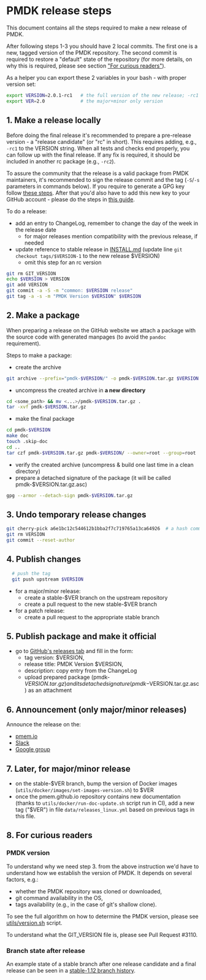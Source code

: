 # PMDK release steps

This document contains all the steps required to make a new release of PMDK.

After following steps 1-3 you should have 2 local commits. The first one is a new, tagged version
of the PMDK repository. The second commit is required to restore a "default" state of the repository
(for more details, on why this is required, please see section ["For curious readers"](#8-for-curious-readers)).

As a helper you can export these 2 variables in your bash - with proper version set:

```bash
export VERSION=2.0.1-rc1   # the full version of the new release; -rc1 included just as an example
export VER=2.0             # the major+minor only version
```

## 1. Make a release locally

Before doing the final release it's recommended to prepare a pre-release version - a "release candidate"
(or "rc" in short). This requires adding, e.g., `-rc1` to the VERSION string. When all tests and checks
end properly, you can follow up with the final release. If any fix is required, it should be included in
another rc package (e.g., `-rc2`).

To assure the community that the release is a valid package from PMDK maintainers, it's recommended to sign the release
commit and the tag (`-S`/`-s` parameters in commands below). If you require to generate a GPG key follow
[these steps](https://docs.github.com/en/authentication/managing-commit-signature-verification/generating-a-new-gpg-key).
After that you'd also have to add this new key to your GitHub account - please do the steps in
[this guide](https://docs.github.com/en/authentication/managing-commit-signature-verification/telling-git-about-your-signing-key).

To do a release:
- add an entry to ChangeLog, remember to change the day of the week in the release date
  - for major releases mention compatibility with the previous release, if needed
- update reference to stable release in [INSTALL.md](INSTALL.md) (update line `git checkout tags/$VERSION-1` to the new release $VERSION)
  - omit this step for an rc version

```bash
git rm GIT_VERSION
echo $VERSION > VERSION
git add VERSION
git commit -a -S -m "common: $VERSION release"
git tag -a -s -m "PMDK Version $VERSION" $VERSION
```

## 2. Make a package

When preparing a release on the GitHub website we attach a package with the source code
with generated manpages (to avoid the `pandoc` requirement).

Steps to make a package:
- create the archive

```bash
git archive --prefix="pmdk-$VERSION/" -o pmdk-$VERSION.tar.gz $VERSION
```

- uncompress the created archive in **a new directory**

```bash
cd <some_path> && mv <...>/pmdk-$VERSION.tar.gz .
tar -xvf pmdk-$VERSION.tar.gz
```

- make the final package

```bash
cd pmdk-$VERSION
make doc
touch .skip-doc
cd ..
tar czf pmdk-$VERSION.tar.gz pmdk-$VERSION/ --owner=root --group=root
```

- verify the created archive (uncompress & build one last time in a clean directory)
- prepare a detached signature of the package (it will be called pmdk-$VERSION.tar.gz.asc)

```bash
gpg --armor --detach-sign pmdk-$VERSION.tar.gz
```

## 3. Undo temporary release changes

```bash
git cherry-pick a6e1bc12c544612b1bba2f7c719765a13ca64926  # a hash commit containing generic undo, called "common: git versions"
git rm VERSION
git commit --reset-author
```

## 4. Publish changes

  ```bash
    # push the tag
    git push upstream $VERSION
  ```

- for a major/minor release:
  - create a stable-$VER branch on the upstream repository
  - create a pull request to the new stable-$VER branch
- for a patch release:
  - create a pull request to the appropriate stable branch

## 5. Publish package and make it official

- go to [GitHub's releases tab](https://github.com/pmem/pmdk/releases/new) and fill in the form:
  - tag version: $VERSION,
  - release title: PMDK Version $VERSION,
  - description: copy entry from the ChangeLog
  - upload prepared package (pmdk-$VERSION.tar.gz) and its detached signature (pmdk-$VERSION.tar.gz.asc) as an attachment

## 6. Announcement (only major/minor releases)

Announce the release on the:
- [pmem.io](https://pmem.io/announcements/)
- [Slack](https://pmem-io.slack.com)
- [Google group](https://groups.google.com/g/pmem )

## 7. Later, for major/minor release

- on the stable-$VER branch, bump the version of Docker images (`utils/docker/images/set-images-version.sh`) to $VER
- once the pmem.github.io repository contains new documentation (thanks to `utils/docker/run-doc-update.sh` script run in CI),
  add a new tag ("$VER") in file `data/releases_linux.yml` based on previous tags in this file.

## 8. For curious readers

### PMDK version
To understand why we need step 3. from the above instruction we'd have to understand how we establish
the version of PMDK. It depends on several factors, e.g.:
 - whether the PMDK repository was cloned or downloaded,
 - git command availability in the OS,
 - tags availability (e.g., in the case of git's shallow clone).

To see the full algorithm on how to determine the PMDK version, please see [utils/version.sh](../utils/version.sh) script.

To understand what the GIT_VERSION file is, please see Pull Request #3110.

### Branch state after release
An example state of a stable branch after one release candidate and a final release can be seen
in a [stable-1.12 branch history](https://github.com/pmem/pmdk/commits/stable-1.12).
